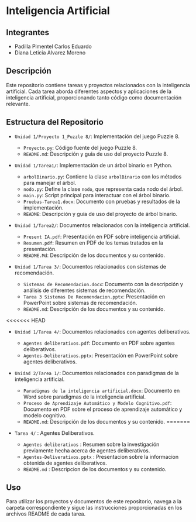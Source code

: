 # Inteligencia Artificial

## Integrantes

- Padilla Pimentel Carlos Eduardo
- Diana Leticia Alvarez Moreno

## Descripción

Este repositorio contiene tareas y proyectos relacionados con la inteligencia artificial. Cada tarea aborda diferentes aspectos y aplicaciones de la inteligencia artificial, proporcionando tanto código como documentación relevante.

## Estructura del Repositorio

- `Unidad 1/Proyecto 1_Puzzle 8/`: Implementación del juego Puzzle 8.
  - `Proyecto.py`: Código fuente del juego Puzzle 8.
  - `README.md`: Descripción y guía de uso del proyecto Puzzle 8.

- `Unidad 1/Tarea1/`: Implementación de un árbol binario en Python.
  - `arbolBinario.py`: Contiene la clase `arbolBinario` con los métodos para manejar el árbol.
  - `nodo.py`: Define la clase `nodo`, que representa cada nodo del árbol.
  - `main.py`: Script principal para interactuar con el árbol binario.
  - `Pruebas-Tarea1.docx`: Documento con pruebas y resultados de la implementación.
  - `README`: Descripción y guía de uso del proyecto de árbol binario.

- `Unidad 1/Tarea2/`: Documentos relacionados con la inteligencia artificial.
  - `Present IA.pdf`: Presentación en PDF sobre inteligencia artificial.
  - `Resumen.pdf`: Resumen en PDF de los temas tratados en la presentación.
  - `README.Md`: Descripción de los documentos y su contenido.

- `Unidad 1/Tarea 3/`: Documentos relacionados con sistemas de recomendación.
  - `Sistemas de Recomendacion.docx`: Documento con la descripción y análisis de diferentes sistemas de recomendación.
  - `Tarea 3 Sistemas De Recomendacion.pptx`: Presentación en PowerPoint sobre sistemas de recomendación.
  - `README.md`: Descripción de los documentos y su contenido.

<<<<<<< HEAD
- `Unidad 1/Tarea 4/`: Documentos relacionados con agentes deliberativos.
  - `Agentes deliberativos.pdf`: Documento en PDF sobre agentes deliberativos.
  - `Agentes-Deliberativos.pptx`: Presentación en PowerPoint sobre agentes deliberativos.

- `Unidad 2/Tarea 1/`: Documentos relacionados con paradigmas de la inteligencia artificial.
  - `Paradigmas de la inteligencia artificial.docx`: Documento en Word sobre paradigmas de la inteligencia artificial.
  - `Proceso de Aprendizaje Automático y Modelo Cognitivo.pdf`: Documento en PDF sobre el proceso de aprendizaje automático y modelo cognitivo.
  - `README.md`: Descripción de los documentos y su contenido.
=======
- `Tarea 4/` : Agentes Deliberativos.
   - `Agentes deliberativos` : Resumen sobre la investigación previamente hecha acerca de agentes deliberativos.
   - `Agentes-Deliverativos.pptx` : Presentacion sobre la informacion obtenida de agentes deliberativos.
   - `README.md` : Descripcion de los documentos y su contenido.

## Uso

Para utilizar los proyectos y documentos de este repositorio, navega a la carpeta correspondiente y sigue las instrucciones proporcionadas en los archivos README de cada tarea.

